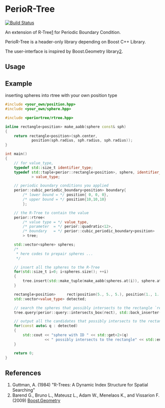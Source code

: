 PerioR-Tree
====
[![Build Status](https://travis-ci.org/ToruNiina/periortree.svg?branch=master)](https://travis-ci.org/ToruNiina/periortree)

An extension of R-Tree[1](#References) for Periodic Boundary Condition.

PerioR-Tree is a header-only library depending on Boost C++ Library.

The user-interface is inspired by Boost.Geometry library[2](#References).

## Usage


## Example

inserting spheres into rtree with your own position type

```cpp
#include <your_own/position.hpp>
#include <your_own/sphere.hpp>

#include <periortree/rtree.hpp>

inline rectangle<position> make_aabb(sphere const& sph)
{
    return rectangle<position>(sph.center,
            position(sph.radius, sph.radius, sph.radius));
}

int main()
{
    // for value_type, 
    typedef std::size_t identifier_type;
    typedef std::tuple<perior::rectangle<position>, sphere, identifier_type
            > value_type;

    // periodic boundary conditions you applied
    perior::cubic_periodic_boundary<position> boundary{
        /* lower bound = */ position{ 0, 0, 0},
        /* upper bound = */ position{10,10,10}
        };

    // the R-Tree to contain the value
    perior::rtree<
        /* value type = */ value_type,
        /* parameter  = */ perior::quadratic<12>,
        /* boundary   = */ perior::cubic_periodic_boundary<position>
        > tree;

    std::vector<sphere> spheres;
    /*
     * here codes to prepair spheres ...
     */

    // insert all the spheres to the R-Tree
    for(std::size_t i=0; i<spheres.size(); ++i)
    {
        tree.insert(std::make_tuple(make_aabb(spheres.at(i)), sphere.at(i), i));
    }

    rectangle<position>     rect(position(5., 5., 5.), position(1., 1., 1.));
    std::vector<value_type> detected;

    // search the spheres that possibly intersects to the rectangle `rect`
    tree.query(perior::query::intersects_box(rect), std::back_inserter(detected));

    // output all the candidates that possibly intersects to the rectangle
    for(const auto& q : detected)
    {
        std::cout << "sphere with ID " << std::get<2>(q)
                  << " possibly intersects to the rectangle" << std::endl;
    }

    return 0;
}
```

## References

1. Guttman, A. (1984) "R-Trees: A Dynamic Index Structure for Spatial Searching"
2. Barend G., Bruno L., Mateusz L., Adam W., Menelaos K., and Vissarion F. (2009) [Boost.Geometry](http://www.boost.org/doc/libs/1_65_0/libs/geometry/doc/html/index.html)
